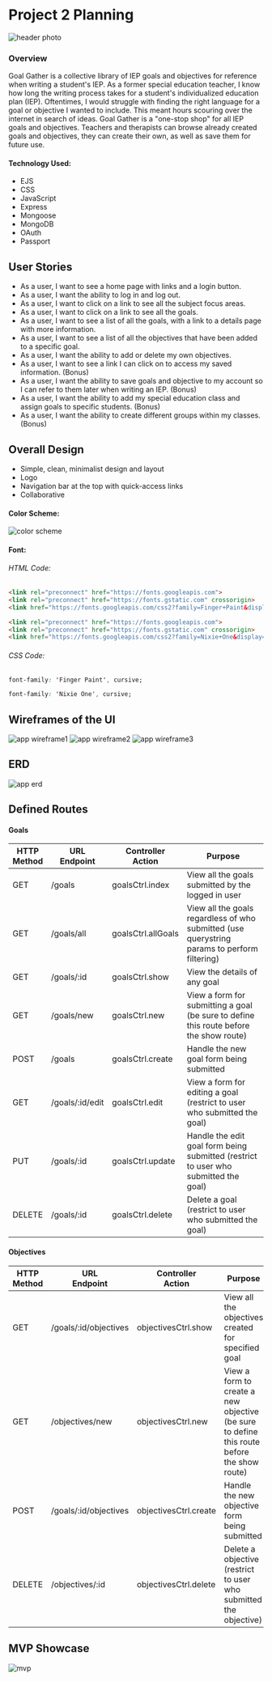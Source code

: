# Project 2 Planning
![header photo](https://i.imgur.com/VRC1Fhf.png)
### Overview
Goal Gather is a collective library of IEP goals and objectives for reference when writing a student's IEP. As a former special education teacher, I know how long the writing process takes for a student's individualized education plan (IEP). Oftentimes, I would struggle with finding the right language for a goal or objective I wanted to include. This meant hours scouring over the internet in search of ideas. Goal Gather is a "one-stop shop" for all IEP goals and objectives. Teachers and therapists can browse already created goals and objectives, they can create their own, as well as save them for future use. 

#### Technology Used:
- EJS
- CSS
- JavaScript
- Express
- Mongoose
- MongoDB
- OAuth
- Passport

## User Stories
- As a user, I want to see a home page with links and a login button.
- As a user, I want the ability to log in and log out.
- As a user, I want to click on a link to see all the subject focus areas.
- As a user, I want to click on a link to see all the goals.
- As a user, I want to see a list of all the goals, with a link to a details page with more information.
- As a user, I want to see a list of all the objectives that have been added to a specific goal.
- As a user, I want the ability to add or delete my own objectives.
- As a user, I want to see a link I can click on to access my saved information. (Bonus)
- As a user, I want the ability to save goals and objective to my account so I can refer to them later when writing an IEP. (Bonus)
- As a user, I want the ability to add my special education class and assign goals to specific students. (Bonus)
- As a user, I want the ability to create different groups within my classes. (Bonus)

## Overall Design
- Simple, clean, minimalist design and layout
- Logo
- Navigation bar at the top with quick-access links
- Collaborative

#### Color Scheme:
![color scheme](https://i.imgur.com/5V8UFYJ.jpg)

#### Font:
###### HTML Code:
```html
<link rel="preconnect" href="https://fonts.googleapis.com">
<link rel="preconnect" href="https://fonts.gstatic.com" crossorigin>
<link href="https://fonts.googleapis.com/css2?family=Finger+Paint&display=swap" rel="stylesheet">

<link rel="preconnect" href="https://fonts.googleapis.com">
<link rel="preconnect" href="https://fonts.gstatic.com" crossorigin>
<link href="https://fonts.googleapis.com/css2?family=Nixie+One&display=swap" rel="stylesheet">
```
###### CSS Code:
```css
font-family: 'Finger Paint', cursive;

font-family: 'Nixie One', cursive;
```

## Wireframes of the UI
![app wireframe1](https://i.imgur.com/ITKuz50.jpg)
![app wireframe2](https://i.imgur.com/RNYpAm8.jpg)
![app wireframe3](https://i.imgur.com/PRkF1OX.jpg)

## ERD
![app erd](https://i.imgur.com/SoYvnyJ.png)

## Defined Routes

#### Goals

|HTTP<br>Method|URL<br>Endpoint|Controller<br>Action|Purpose|
|---|---|---|---|
| GET | /goals | goalsCtrl.index | View all the goals submitted by the logged in user |
| GET | /goals/all | goalsCtrl.allGoals | View all the goals regardless of who submitted (use querystring params to perform filtering) |
| GET | /goals/:id | goalsCtrl.show | View the details of any goal |
| GET | /goals/new | goalsCtrl.new | View a form for submitting a goal (be sure to define this route before the show route)|
| POST | /goals | goalsCtrl.create | Handle the new goal form being submitted |
| GET | /goals/:id/edit | goalsCtrl.edit | View a form for editing a goal (restrict to user who submitted the goal) |
| PUT | /goals/:id| goalsCtrl.update | Handle the edit goal form being submitted (restrict to user who submitted the goal) |
| DELETE | /goals/:id| goalsCtrl.delete | Delete a goal (restrict to user who submitted the goal) |

#### Objectives

|HTTP<br>Method|URL<br>Endpoint|Controller<br>Action|Purpose|
|---|---|---|---|
| GET | /goals/:id/objectives | objectivesCtrl.show | View all the objectives created for specified goal |
| GET | /objectives/new | objectivesCtrl.new | View a form to create a new objective (be sure to define this route before the show route) |
| POST | /goals/:id/objectives | objectivesCtrl.create | Handle the new objective form being submitted |
| DELETE | /objectives/:id| objectivesCtrl.delete | Delete a objective (restrict to user who submitted the objective) |

## MVP Showcase
![mvp](https://i.imgur.com/NxmFIP3.png)
